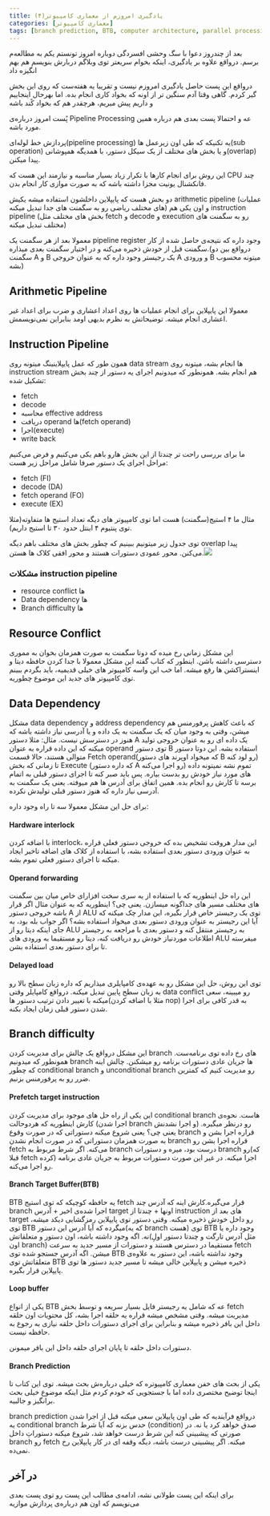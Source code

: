 ```yaml
---
title: یادگیری امروزم از معماری کامپیوتر(۴)
categories: [معماری کامپیوتر]
tags: [branch prediction, BTB, computer architecture, parallel processing, pipeline processing, معماری کامپیوتر]
---
```


بعد از چندروز دعوا با سگ وحشی افسردگی دوباره امروز تونستم یکم به 
مطالعه‌م برسم. درواقع علاوه بر یادگیری، اینکه بخوام سریعتر توی وبلاگم 
دربارش بنویسم هم بهم انگیزه داد

درواقع این پست حاصل یادگیری امروزم نیست و تقریبا یه هفته‌ست که روی 
این بخش گیر کردم. گاهی وقتا آدم سنگین تر از اونه که بخواد کاری انجام 
بده. اما بهرحال اینجاییم و داریم پیش میریم، هرچقدر هم که بخواد کًند باشه

پًست امروز درباره‌ی Pipeline Processing عه و احتمالا پست بعدی هم درباره همین مورد باشه.

پردازش خط لوله‌ای(pipeline processing) یه تکنیکه که طی اون زیرعمل 
ها(sub operation) و یا بخش های مختلف از یک سیکل دستور، با همدیگه 
همپوشانی(overlap) پیدا میکنن.

این روش برای انجام کارها با تکرار زیاد بسیار مناسبه و نیازمند این هست
که CPU چند فانکشنال یونیت مجزا داشته باشه که به صورت موازی کار انجام 
بدن. 

دو بحش هست که پایپلاین داخلشون استفاده میشه یکیش arithmetic pipeline 
(عملیات های مختلف ریاضی رو به سگمنت های جدا تبدیل میکنه) و اون یکی هم 
instruction pipeline (بخش های مختلف مثل fetch و decode و execution رو به
سگمنت های مختلف تبدیل میکنه)

معمولا بعد از هر سگمنت یک pipeline register وجود داره که نتیجه‌ی حاصل
شده از کار سگمنت قبل از خودش ذخیره می‌کنه و در اختیار سگمنت بعدی 
میذاره.(درواقع بین دو سگمنت A و B یک رجیستر وجود داره که به عنوان خروجی A
و ورودی B میتونه محسوب بشه)

## Arithmetic Pipeline

معمولا این پایپلاین برای انجام عملیات ها روی اعداد اعشاری و ضرب برای 
اعداد غیر اعشاری انجام میشه. توضیحاتش به نظرم بدیهی اومد بنابراین 
نمی‌نویسمش.

## Instruction Pipeline

همون طور که عمل پایپلاینینگ میتونه روی data stream ها انجام بشه، 
میتونه روی instruction stream هم انجام بشه. همونطور که میدونیم اجرای یه 
دستور از چند بخش تشکیل شده:

+ fetch
+ decode
+ محاسبه effective address 
+ دریافت operand ها(fetch operand)
+ اجرا(execute) 
+ write back

ما برای بررسی راحت تر چندتا از این بخش هارو باهم یکی می‌کنیم و فرض می‌کنیم مراحل اجرای یک دستور صرفا شامل مراحل زیر هست:

+ fetch (FI)
+ decode (DA)
+ fetch operand (FO)
+ execute (EX)

مثال ما ۴ استیج(سگمنت) هست اما توی کامپیوتر های دیگه تعداد استیج ها متفاوته(مثلا توی پنتیوم ۴ اینتل حدود ۳۰ تا استیج داریم).

توی جدول زیر میتونیم ببینیم که چطور بخش های مختلف باهم دیگه overlap 
پیدا می‌کنن. محور عمودی دستورات هستند و محور افقی کلاک ها هستن.![](https://seedpuller.space/wp-content/uploads/2020/04/image.png)

### مشکلات instruction pipeline

+ resource conflict ها
+ Data dependency ها
+ Branch difficulty ها

## Resource Conflict

این مشکل زمانی رخ میده که دوتا سگمنت به صورت همزمان بخوان به مموری 
دسترسی داشته باشن. اینطور که کتاب گفته این مشکل معمولا با جدا کردن حافظه
دیتا و اینستراکشن ها رفع میشه. اما خب این واسه کامپیوتر های خیلی 
قدیمیه، باید بگردم ببینم توی کامپیوتر های جدید این موضوع چطوریه.

## Data Dependency

مشکل data dependency و address dependency که باعث کاهش پرفورمنس هم 
میشن، وقتی به وجود میان که یک سگمنت به یک داده و یا آدرسی نیاز داشته 
باشه که هنوز در دسترسش نیست. مثال: مثلا دستور A یک داده ای رو به عنوان 
خروجی تولید میکنه که این داده قراره به عنوان operand توی دستور B استفاده
بشه. این دوتا دستور متوالی هستند،  حالا قسمت Fetch operand(که میخواد 
اوپرند های دستور B رو لود کنه) تا زمانی که بخش Execute (که داره دستور A 
رو اجرا می‌کنه) تموم نشه نمیتونه داده های مورد نیاز خودش رو بدست بیاره. 
پس باید صبر کنه تا اجرای دستور قبلی به اتمام برسه تا کارش رو انجام بده. 
همین اتفاق برای آدرس ها هم میوفته. یعنی یک سگمنت به آدرسی نیاز داره که 
هنوز دستور قبلی تولیدش نکرده.

برای حل این مشکل معمولا سه تا راه وجود داره:

#### Hardware interlock

با اضافه کردن interlock، این مدار هروقت تشخیص بده که خروجی دستور فعلی
قراره به عنوان ورودی دستور بعدی استفاده بشه، با استفاده از کلاک های 
اضافه تاخیر ایجاد میکنه تا اجرای دستور فعلی تموم بشه.

#### Operand forwarding

این راه حل اینطوریه که با استفاده از یه سری سخت افزارای خاص میان بین 
سگمنت های مختلف مسیر های جداگونه میسازن. یعنی چی؟ اینطوریه که به عنوان 
مثال اگر قرار باشه خروجی دستور A از ALU توی یک رجیستر خاص قرار بگیره، 
این مدار چک میکنه که آیا این رجیستر به عنوان ورودی دستور بعدی میخواد 
استفاده بشه؟ اگر جواب بله بود، به جای اینکه دیتا رو از ALU به رجیستر 
منتقل کنه و دستور بعدی با مراجعه به رجیستر اطلاعات موردنیاز خودش رو 
دریافت کنه، دیتا رو مستقیما به ورودی های ALU میفرسته تا برای دستور بعدی 
استفاده بشن.

#### Delayed load

توی این روش، حل این مشکل رو به عهده‌ی کامپایلری میذاریم که داره زبان 
سطح بالا رو به زبان سطح پایین تبدیل میکنه. درواقع کامپایلر وقتی data 
conflict رو میبینه، سعی میکنه با تغییر دادن ترتیب دستور ها(مثلا با اضافه
کردن nop) به قدر کافی برای اجرا شدن دستور قبلی زمان ایجاد بکنه.

## Branch difficulty 

این مشکل درواقع یک چالش برای مدیریت کردن branch های رخ داده توی 
برنامه‌ست. همونطور که میدونیم branch ها جریان عادی دستورات برنامه رو 
میشکنن. چالش اینه که چطور conditional branch و unconditional branch رو 
مدیریت کنیم که کمترین ضرر رو به پرفورمنس بزنیم.

#### Prefetch target instruction

این یکی از راه حل های موجود برای مدیریت کردن conditional branch هاست.
نحوه‌ی کارش اینطوریه که هردوحالت (اجرا شدن branch و اجرا نشدنش) رو 
درنظر میگیره. یعنی چی؟ یعنی شروع میکنه دستوراتی که در صورت وقوع branch 
قراره اجرا بشن و به صورت همزمان دستوراتی که در صورت انجام نشدن branch 
قراره اجرا بشن رو fetch می‌کنه. اگر شرط مربوط به branch درست بود، میره و
دستورات branch رو(که قبلا fetch کرده) اجرا میکنه. در غیر این صورت 
دستورات مربوط به جریان عادی برنامه رو اجرا می‌کنه.

#### Branch Target Buffer(BTB)

BTB یه حافظه کوچیکه که توی استیج fetch قرار می‌گیره.کارش اینه که آدرس
چند branch اجرا شده‌ی اخیر + آدرس target اونها + چندتا از instruction 
های بعد از target رو داخل خودش ذخیره میکنه. وقتی دستور توی پایپلاین 
رمزگشایی دیکد میشه، توی BTB میگرده که آیا آدرس این دستور(که یه branch 
هست) توی BTB وجود داره یا نه. اگه وجود داشته باشه، اون دستور و 
متعلقاتش(مثل آدرس تارگت و چندتا دستور اولِ اون branch) مستقیما در دسترس 
هستند و دستورات از مسیر جدید به سرعت fetch میشن. اگه آدرس جستجو شده توی 
BTB وجود نداشته باشه، این دستور به علاوه‌ی متعلقاتش توی BTB ذخیره میشن و
پایپلاین خالی میشه تا مسیر جدید دستور ها توی پایپلاین قرار بگیره.

#### Loop buffer

یکی از انواع BTB عه که شامل یه رجیستر فایل بسیار سریعه و توسط بخش 
fetch مدیریت میشه. وقتی مشخص میشه قراره یه حلقه اجرا بشه، کل محتویات اون
حلقه داخل این بافر ذخیره میشه و بنابراین برای اجرای دستورات داخل حلقه 
نیازی به رجوع به حافظه نیست.

دستورات داخل حلقه تا پایان اجرای حلقه داخل این بافر میمونن.

#### Branch Prediction

یکی از بحث های خفن معماری کامپیوتره که خیلی درباره‌ش بحث میشه. توی 
این کتاب تا اینجا توضیح مختصری داده اما با جستجویی که خودم کردم مثل 
اینکه موضوع خیلی بحث برانگیز و جالبیه.

branch prediction درواقع فرآیندیه که طی اون پایپلاین سعی میکنه قبل از
اجرا شدن یه conditional branch حدس بزنه که آیا شرط (condition) صدق 
خواهد کرد یا نه. در صورتی که پیشبینی کنه این شرط درست خواهد شد، شروع 
میکنه دستوراتِ داخل branch رو fetch میکنه. اگر پیشبینی درست باشه،‌ دیگه 
وقفه ای در کار پایپلاین رخ نمی‌ده.

## در آخر

برای اینکه این پست طولانی نشه، ادامه‌ی مطالب این پست رو توی پست بعدی می‌نویسم که اون هم درباره‌ی پردازش موازیه
